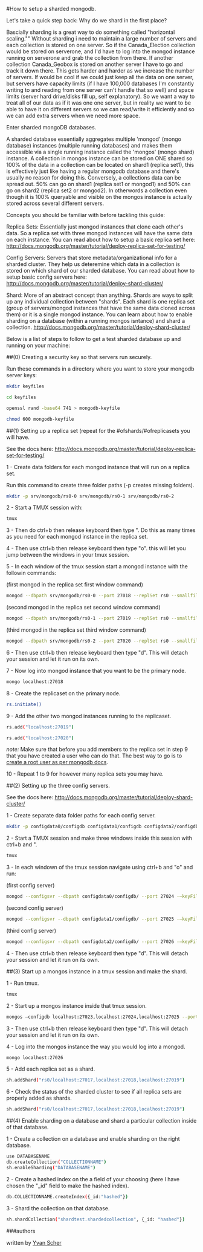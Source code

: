 #How to setup a sharded mongodb.

Let's take a quick step back: Why do we shard in the first place?

Bascially sharding is a great way to do something called "horizontal scaling."" Without sharding i need to maintain a large number of servers and each collection is stored on one server. So if the Canada_Election collection would be stored on serverone, and I'd have to log into the mongod instance running on serverone and grab the collection from there. If another collection Canada_Geobox is stored on another server I have to go and track it down there.  This gets harder and harder as we increase the number of servers. If would be cool if we could just keep all the data on one server, but servers have capacity limits (if I have 100,000 databases I'm constantly writing to and reading from one server can't handle that so well) and space limits (server hard drive/disks fill up, self explanatory). So we want a way to treat all of our data as if it was one one server, but in reality we want to be able to have it on different servers so we can read/write it efficiently and so we can add extra servers when we need more space.

Enter sharded mongoDB databases.

A sharded database essentially aggregates multiple 'mongod' (mongo database) instances (multiple running databases) and makes them accessible via a single running instance called the 'mongos' (mongo shard) instance. A collection in mongos instance can be stored on ONE shared so 100% of the data in a collection can be located on shard1 (replica set1), this is effectively just like having a regular mongodb database and there's usually no reason for doing this. Conversely, a collections data can be spread out. 50% can go on shard1 (replica set1 or mongod1) and 50% can go on shard2 (replica set2 or mongod2). In otherwords a collection even though it is 100% queryable and visible on the mongos instance is actually stored across several different servers. 

Concepts you should be familiar with before tackling this guide:

Replica Sets: Essentially just mongod instances that clone each other's data. So a replica set with three mongod instances will have the same data on each instance. You can read about how to setup a basic replica set here:
<a href="http://docs.mongodb.org/master/tutorial/deploy-replica-set-for-testing/">
http://docs.mongodb.org/master/tutorial/deploy-replica-set-for-testing/
</a>

Config Servers: Servers that store metadata/organizational info for a sharded cluster. They help us deteremine which data in a collection is stored on which shard of our sharded database. You can read about how to setup basic config servers here:
<a href="http://docs.mongodb.org/master/tutorial/deploy-shard-cluster/">
http://docs.mongodb.org/master/tutorial/deploy-shard-cluster/
</a>

Shard: More of an abstract concept than anything. Shards are ways to split up any individual collection between "shards". Each shard is one replica set (group of servers/mongod instances that have the same data cloned across them) or it is a single mongod instance. You can learn about how to enable sharding on a database (within a running mongos isntance) and shard a collection. 
<a href="http://docs.mongodb.org/master/tutorial/deploy-shard-cluster/">
http://docs.mongodb.org/master/tutorial/deploy-shard-cluster/
</a>

Below is a list of steps to follow to get a test sharded database up and running on your machine:


##(0) Creating a security key so that servers run securely.

Run these commands in a directory where you want to store your mongodb server keys:

```sh
mkdir keyfiles

cd keyfiles

openssl rand -base64 741 > mongodb-keyfile

chmod 600 mongodb-keyfile
```

##(1) Setting up a replica set (repeat for the #ofshards/#ofreplicasets you will have.

See the docs here: <a href="http://docs.mongodb.org/master/tutorial/deploy-replica-set-for-testing/">http://docs.mongodb.org/master/tutorial/deploy-replica-set-for-testing/</a>

1 - Create data folders for each mongod instance that will run on a replica set.

Run this command to create three folder paths (-p creates missing folders).

```sh
mkdir -p srv/mongodb/rs0-0 srv/mongodb/rs0-1 srv/mongodb/rs0-2
```

2 - Start a TMUX session with:

```sh
tmux
```

3 - Then do ctrl+b then release keyboard then type ". Do this as many times as you need for each mongod instance in the replica set.

4 - Then use ctrl+b then release keyboard then type "o". this will let you jump between the windows in your tmux session.

5 - In each window of the tmux session start a mongod instance with the followin commands:

(first mongod in the replica set first window command)

```sh
mongod --dbpath srv/mongodb/rs0-0 --port 27018 --replSet rs0 --smallfiles --oplogSize 128 -—keyFile keyfiles/mongodb-keyfile
```

(second mongod in the replica set second window command)

```sh
mongod --dbpath srv/mongodb/rs0-1 --port 27019 --replSet rs0 --smallfiles --oplogSize 128 -—keyFile keyfiles/mongodb-keyfile
```

(third mongod in the replica set third window command)

```sh
mongod --dbpath srv/mongodb/rs0-2 --port 27020 --replSet rs0 --smallfiles --oplogSize 128 -—keyFile keyfiles/mongodb-keyfile
```

6 - Then use ctrl+b then release keyboard then type "d". This will detach your session and let it run on its own.

7 - Now log into mongod instance that you want to be the primary node.

```sh
mongo localhost:27018
```

8 - Create the replicaset on the primary node.

```sh
rs.initiate()
```

9 - Add the other two mongod instances running to the replicaset.

```sh
rs.add("localhost:27019")
```

```sh
rs.add("localhost:27020")
```

*note:*  Make sure that before you add members to the replica set in step 9 that you have created a user who can do that. The best way to go is to 
<a href="http://docs.mongodb.org/manual/tutorial/add-admin-user/">create a root user as per mongodb docs</a>.

10 - Repeat 1 to 9 for however many replica sets you may have.

##(2) Setting up the three config servers.

See the docs here: <a href="http://docs.mongodb.org/master/tutorial/deploy-shard-cluster/">http://docs.mongodb.org/master/tutorial/deploy-shard-cluster/</a>

1 - Create separate data folder paths for each config server.

```sh
mkdir -p configdata0/configdb configdata1/configdb configdata2/configdb
```

2 - Start a TMUX session and make three windows inside this session with ctrl+b and ".

```sh
tmux
```

3 - In each windown of the tmux session navigate using ctrl+b and "o" and run:

(first config server)

```sh
mongod --configsvr --dbpath configdata0/configdb/ --port 27024 -—keyFile keyfiles/mongodb-keyfile
```

(second config server)

```sh
mongod --configsvr --dbpath configdata1/configdb/ --port 27025 -—keyFile keyfiles/mongodb-keyfile
```

(third config server)

```sh
mongod --configsvr --dbpath configdata2/configdb/ --port 27026 -—keyFile keyfiles/mongodb-keyfile
```

4 - Then use ctrl+b then release keyboard then type "d". This will detach your session and let it run on its own.

##(3) Start up a mongos instance in a tmux session and make the shard.

1 - Run tmux.

```sh
tmux
```

2 - Start up a mongos instance inside that tmux session.

```sh
mongos —configdb localhost:27023,localhost:27024,localhost:27025 --port 27026 --keyFile keyfiles/mongodb-keyfile
```

3 - Then use ctrl+b then release keyboard then type "d". This will detach your session and let it run on its own.

4 - Log into the mongos instance the way you would log into a mongod.

```sh
mongo localhost:27026
```

5 - Add each replica set as a shard.

```sh
sh.addShard("rs0/localhost:27017,localhost:27018,localhost:27019")
```

6 - Check the status of the sharded cluster to see if all replica sets are properly added as shards.

```sh
sh.addShard("rs0/localhost:27017,localhost:27018,localhost:27019")
```

##(4) Enable sharding on a database and shard a particular collection inside of that database.

1 - Create a collection on a database and enable sharding on the right database.

```sh
use DATABASENAME
db.createCollection("COLLECTIONNAME")
sh.enableSharding("DATABASENAME")
```

2 - Create a hashed index on the a field of your choosing (here I have chosen the "_id" field to make the hashed index).

```sh
db.COLLECTIONNAME.createIndex({_id:"hashed"})
```

3 - Shard the collection on that database.

```sh
sh.shardCollection("shardtest.shardedcollection", {_id: "hashed"})
```

###authors

written by <a href="https://github.com/yvan">Yvan Scher</a>
